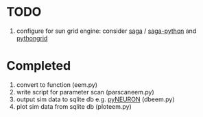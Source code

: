# TODO
1. configure for sun grid engine: consider [saga](http://saga-project.github.io/) / [saga-python](http://saga-project.github.io/saga-python/) and [pythongrid](https://code.google.com/p/pythongrid/)

# Completed
1. convert to function (eem.py)
1. write script for parameter scan (parscaneem.py)
1. output sim data to sqlite db e.g. [pyNEURON](http://www.paedia.info/quickstart/simulation.html) (dbeem.py)
1. plot sim data from sqlite db (ploteem.py)


